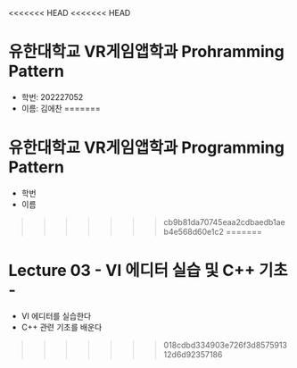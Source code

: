 <<<<<<< HEAD
<<<<<<< HEAD
# 유한대학교 VR게임앱학과 Prohramming Pattern
* 학번: 202227052
* 이름: 김에찬
=======
# 유한대학교 VR게임앱학과 Programming Pattern
* 학번
* 이름
>>>>>>> cb9b81da70745eaa2cdbaedb1aeb4e568d60e1c2
=======
# Lecture 03 - VI 에디터 실습 및 C++ 기초 -
* VI 에디터를 실습한다
* C++ 관련 기초를 배운다
>>>>>>> 018cdbd334903e726f3d857591312d6d92357186
